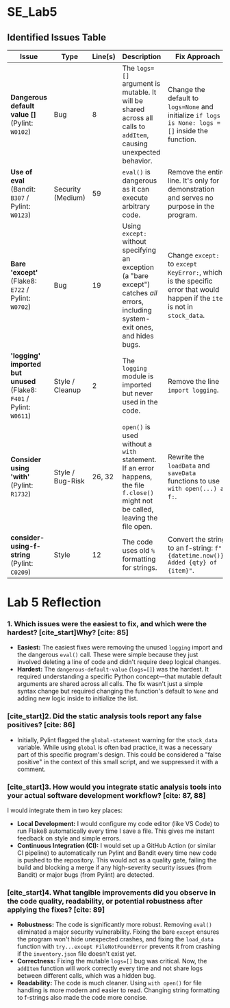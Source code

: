 # SE_Lab5
## Identified Issues Table

| Issue | Type | Line(s) | Description | Fix Approach |
| --- | --- | --- | --- | --- |
| **Dangerous default value []** (Pylint: `W0102`) | Bug | 8 | The `logs=[]` argument is mutable. It will be shared across all calls to `addItem`, causing unexpected behavior. | Change the default to `logs=None` and initialize `if logs is None: logs = []` inside the function. |
| **Use of eval** (Bandit: `B307` / Pylint: `W0123`) | Security (Medium) | 59 | `eval()` is dangerous as it can execute arbitrary code. | Remove the entire line. It's only for demonstration and serves no purpose in the program. |
| **Bare 'except'** (Flake8: `E722` / Pylint: `W0702`) | Bug | 19 | Using `except:` without specifying an exception (a "bare except") catches *all* errors, including system-exit ones, and hides bugs. | Change `except:` to `except KeyError:`, which is the specific error that would happen if the `item` is not in `stock_data`. |
| **'logging' imported but unused** (Flake8: `F401` / Pylint: `W0611`) | Style / Cleanup | 2 | The `logging` module is imported but never used in the code. | Remove the line `import logging`. |
| **Consider using 'with'** (Pylint: `R1732`) | Style / Bug-Risk | 26, 32 | `open()` is used without a `with` statement. If an error happens, the file `f.close()` might not be called, leaving the file open. | Rewrite the `loadData` and `saveData` functions to use `with open(...) as f:`. |
| **consider-using-f-string** (Pylint: `C0209`) | Style | 12 | The code uses old `%` formatting for strings. | Convert the string to an f-string: `f"{datetime.now()}: Added {qty} of {item}"`. |

# Lab 5 Reflection

### 1. Which issues were the easiest to fix, and which were the hardest? [cite_start]Why? [cite: 85]

* **Easiest:** The easiest fixes were removing the unused `logging` import and the dangerous `eval()` call. These were simple because they just involved deleting a line of code and didn't require deep logical changes.
* **Hardest:** The `dangerous-default-value` (`logs=[]`) was the hardest. It required understanding a specific Python concept—that mutable default arguments are shared across all calls. The fix wasn't just a simple syntax change but required changing the function's default to `None` and adding new logic inside to initialize the list.

### [cite_start]2. Did the static analysis tools report any false positives? [cite: 86]

* Initially, Pylint flagged the `global-statement` warning for the `stock_data` variable. While using `global` is often bad practice, it was a necessary part of this specific program's design. This could be considered a "false positive" in the context of this small script, and we suppressed it with a comment.

### [cite_start]3. How would you integrate static analysis tools into your actual software development workflow? [cite: 87, 88]

I would integrate them in two key places:

* **Local Development:** I would configure my code editor (like VS Code) to run Flake8 automatically every time I save a file. This gives me instant feedback on style and simple errors.
* **Continuous Integration (CI):** I would set up a GitHub Action (or similar CI pipeline) to automatically run Pylint and Bandit every time new code is pushed to the repository. This would act as a quality gate, failing the build and blocking a merge if any high-severity security issues (from Bandit) or major bugs (from Pylint) are detected.

### [cite_start]4. What tangible improvements did you observe in the code quality, readability, or potential robustness after applying the fixes? [cite: 89]

* **Robustness:** The code is significantly more robust. Removing `eval()` eliminated a major security vulnerability. Fixing the bare `except` ensures the program won't hide unexpected crashes, and fixing the `load_data` function with `try...except FileNotFoundError` prevents it from crashing if the `inventory.json` file doesn't exist yet.
* **Correctness:** Fixing the mutable `logs=[]` bug was critical. Now, the `addItem` function will work correctly every time and not share logs between different calls, which was a hidden bug.
* **Readability:** The code is much cleaner. Using `with open()` for file handling is more modern and easier to read. Changing string formatting to f-strings also made the code more concise.
